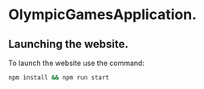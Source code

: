 # OlympicGamesApplication.

## Launching the website.

To launch the website use the command:
```bash
npm install && npm run start
```
